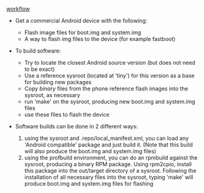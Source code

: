 [workflow]("https://chart.googleapis.com/chart?cht=gv&chs=500x500&chl=digraph%20G%20{%20%20additional_Android_packages%20-%3E%20device_image;%20commercial_device%20-%3E%20extracted_repo;%20extracted_repo%20-%3E%20device_image;%20upstream_sources%20-%3E%20sysroot%20[weight=8];%20sysroot%20-%3E%20device_image%20[style=dotted];%20SuSE_packages%20-%3E%20chroot;%20sysroot%20-%3E%20chroot%20[style=dotted];%20chroot%20-%3E%20binary_rpm;%20binary_rpm%20-%3E%20device_image;%20device_image%20-%3E%20flash_files%20}" "overall work flow")

   * Get a commercial Android device with the following:
      * Flash image files for boot.img and system.img
      * A way to flash img files to the device (for example fastboot)

   * To build software:
      * Try to locate the closest Android source version (but does not need to be exact)
      * Use a reference sysroot (located at 'tiny') for this version as a base for building new packages
      * Copy *binary* files from the phone reference flash images into the sysroot, as necessary
      * run 'make' on the sysroot, producing new boot.img and system.img files
      * use these files to flash the device

   * Software builds can be done in 2 different ways:
      1. using the sysroot and .repo/local_manifest.xml, you can load any 'Android compatible' package and just build it.  (Note that this build will also produce the boot.img and system.img files)
      2. using the profbuild environment, you can do an rpmbuild against the sysroot, producing a binary RPM package.  Using rpm2cpio, install this package into the out/target directory of a sysroot.  Following the installation of all necessary files into the sysroot, typing 'make' will produce boot.img and system.img files for flashing



